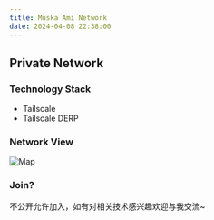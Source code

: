 ```yaml
---
title: Muska Ami Network
date: 2024-04-08 22:38:00
---
```

## Private Network

### Technology Stack

- Tailscale
- Tailscale DERP

### Network View

![Map](https://apac-cloudflare-r2.img.1l1.icu/2024/05/03/6634812cc9bab.webp)

### Join?

不公开允许加入，如有对相关技术感兴趣欢迎与我交流~
